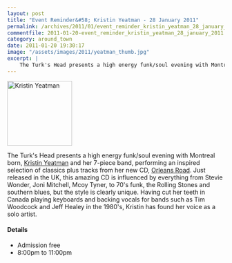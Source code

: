 ```yaml
---
layout: post
title: "Event Reminder&#58; Kristin Yeatman - 28 January 2011"
permalink: /archives/2011/01/event_reminder_kristin_yeatman_28_january_2011.html
commentfile: 2011-01-20-event_reminder_kristin_yeatman_28_january_2011
category: around_town
date: 2011-01-20 19:30:17
image: "/assets/images/2011/yeatman_thumb.jpg"
excerpt: |
    The Turk's Head presents a high energy funk/soul evening with Montreal born, <a href="https://stmargarets.london/event/show/200705142696">Kristin Yeatman</a> and her 7-piece band, performing an inspired selection of classics plus tracks  from her new CD, <a href="https://stmargarets.london/archives/2010/12/local_musician_kristin_yeatman_releases_new_album.html">Orleans Road</a>
---
```


<a href="/assets/images/2011/yeatman.jpg" title="See larger version of - Kristin Yeatman"><img src="/assets/images/2011/yeatman_thumb.jpg" width="150" height="150" alt="Kristin Yeatman" class="photo right" /></a>

The Turk's Head presents a high energy funk/soul evening with Montreal born, [Kristin Yeatman](/event/show/200705142696) and her 7-piece band, performing an inspired selection of classics plus tracks from her new CD, [Orleans Road](/archives/2010/12/local_musician_kristin_yeatman_releases_new_album.html). Just released in the UK, this amazing CD is influenced by everything from Stevie Wonder, Joni Mitchell, Mcoy Tyner, to 70's funk, the Rolling Stones and southern blues, but the style is clearly unique. Having cut her teeth in Canada playing keyboards and backing vocals for bands such as Tim Woodcock and Jeff Healey in the 1980's, Kristin has found her voice as a solo artist.

#### Details

-   Admission free
-   8:00pm to 11:00pm
